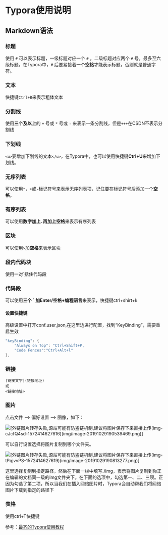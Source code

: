 # Typora使用说明
## Markdown语法

### 标题

使用 `#` 可以表示标题，一级标题对应一个 `#` ，二级标题对应两个 `#` 号，最多至六级标题。在Typora中，`#` 后要紧接着一个**空格**才能表示标题，否则就是普通字符。

### 文本

快捷键`Ctrl+B`来表示粗体文本

### 分割线

使用**三个及以上**的 `+` 号或 `*` 号或 `-` 来表示一条分割线，但是`+++`在CSDN不表示分割线

### 下划线

`<u>`要增加下划线的文本`</u>`，在Typora中，也可以使用快捷键**Ctrl+U**来增加下划线。

### 无序列表

可以使用`*`，`+`或`-`标记符号来表示无序列表项，记住要在标记符号后添加一个**空格**。

### 有序列表

可以使用**数字加上`.`再加上空格**来表示有序列表

### 区块

可以使用`>`加**空格**来表示区块

### 段内代码块

使用一对`括住代码段



### 代码段

可以使用**三个 ` 加Enter/空格+编程语言**来表示，快捷键ctrl+shirt+k

#### 设置快捷键

高级设置中打开conf.user.json,在这里边进行配置，找到“KeyBinding”，需要重启生效

```java
"keyBinding": {
    "Always on Top": "Ctrl+Shift+P,
    "Code Fences":"Ctrl+Alt+l"
},
```

### 链接

```
[链接文字](链接地址)
或
<链接地址>
```

### 图片

点击文件 --> 偏好设置 --> 图像，如下：

![[外链图片转存失败,源站可能有防盗链机制,建议将图片保存下来直接上传(img-cJcfQ4sd-1572414627616)(img/image-20191029190539469.png)]](https://img-blog.csdnimg.cn/20191108173127600.png?x-oss-process=image/watermark,type_ZmFuZ3poZW5naGVpdGk,shadow_10,text_aHR0cHM6Ly9ibG9nLmNzZG4ubmV0L3FxXzQxMjYxMjUx,size_16,color_FFFFFF,t_70)

可以自行设置选择将图片复制到哪个文件夹。

![[外链图片转存失败,源站可能有防盗链机制,建议将图片保存下来直接上传(img-tPqjvvPS-1572414627619)(img/image-20191029190813277.png)]](https://img-blog.csdnimg.cn/20191108173139695.png)

这里选择复制到指定路径，然后在下面一栏中填写./img，表示将图片复制到你正在编辑的文档同一级的img文件夹下。在下面的选项中，勾选第一、二、三项。正因为勾选了第二项，所以当我们在插入网络图片时，Typora会自动帮我们将网络图片下载到指定的路径下

### 表格

使用ctrl+T快捷键



参考：[最齐的Typora使用教程](https://blog.csdn.net/qq_41261251/article/details/102817673?ops_request_misc=%257B%2522request%255Fid%2522%253A%2522162485084916780261989462%2522%252C%2522scm%2522%253A%252220140713.130102334..%2522%257D&request_id=162485084916780261989462&biz_id=0&utm_medium=distribute.pc_search_result.none-task-blog-2~all~top_positive~default-1-102817673.first_rank_v2_pc_rank_v29&utm_term=typora&spm=1018.2226.3001.4187)




























